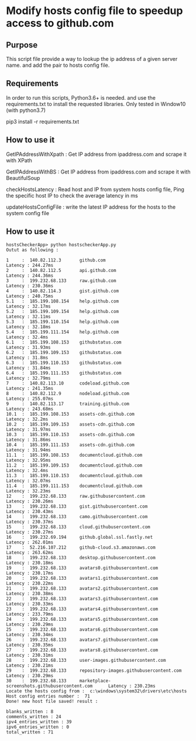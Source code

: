 # Modify hosts config file to speedup access to github.com #

## Purpose ##

This script file provide a way to lookup the ip address of a given server name. and add the <IP> <Servername> pair to hosts config file.


## Requirements ##

In order to run this scripts, Python3.6+ is needed. and use the requirements.txt to install the requested libraries.
Only tested in Window10 (with python3.7)

pip3 install -r requirements.txt


## How to use it ##

GetIPAddressWithXpath : Get IP address from ipaddress.com and scrape it with XPath

GetIPAddressWithBS    : Get IP address from ipaddress.com and scrape it with BeautifulSoup

checkHostsLatency     : Read host and IP from system hosts config file, Ping the specific host IP to check the average latency in ms

updateHostsConfigFile : write the latest IP address for the hosts to the system config file

## How to use it ##

``` Console output
hostsCheckerApp> python hostscheckerApp.py
Outut as following :

1     :  140.82.112.3       github.com                                         Latency : 244.27ms
2     :  140.82.112.5       api.github.com                                     Latency : 244.36ms
3     :  199.232.68.133     raw.github.com                                     Latency : 230.36ms
4     :  140.82.114.3       gist.github.com                                    Latency : 240.75ms
5.1   :  185.199.108.154    help.github.com                                    Latency : 32.17ms
5.2   :  185.199.109.154    help.github.com                                    Latency : 32.11ms
5.3   :  185.199.110.154    help.github.com                                    Latency : 32.18ms
5.4   :  185.199.111.154    help.github.com                                    Latency : 32.4ms
6.1   :  185.199.108.153    githubstatus.com                                   Latency : 31.93ms
6.2   :  185.199.109.153    githubstatus.com                                   Latency : 31.8ms
6.3   :  185.199.110.153    githubstatus.com                                   Latency : 31.84ms
6.4   :  185.199.111.153    githubstatus.com                                   Latency : 32.79ms
7     :  140.82.113.10      codeload.github.com                                Latency : 241.35ms
8     :  140.82.112.9       nodeload.github.com                                Latency : 255.07ms
9     :  140.82.113.17      training.github.com                                Latency : 243.68ms
10.1  :  185.199.108.153    assets-cdn.github.com                              Latency : 32.2ms
10.2  :  185.199.109.153    assets-cdn.github.com                              Latency : 31.97ms
10.3  :  185.199.110.153    assets-cdn.github.com                              Latency : 31.86ms
10.4  :  185.199.111.153    assets-cdn.github.com                              Latency : 31.94ms
11.1  :  185.199.108.153    documentcloud.github.com                           Latency : 32.95ms
11.2  :  185.199.109.153    documentcloud.github.com                           Latency : 32.4ms
11.3  :  185.199.110.153    documentcloud.github.com                           Latency : 32.07ms
11.4  :  185.199.111.153    documentcloud.github.com                           Latency : 32.23ms
12    :  199.232.68.133     raw.githubusercontent.com                          Latency : 230.26ms
13    :  199.232.68.133     gist.githubusercontent.com                         Latency : 230.43ms
14    :  199.232.68.133     camo.githubusercontent.com                         Latency : 230.37ms
15    :  199.232.68.133     cloud.githubusercontent.com                        Latency : 230.27ms
16    :  199.232.69.194     github.global.ssl.fastly.net                       Latency : 262.01ms
17    :  52.216.107.212     github-cloud.s3.amazonaws.com                      Latency : 263.62ms
18    :  199.232.68.133     desktop.githubusercontent.com                      Latency : 230.18ms
19    :  199.232.68.133     avatars0.githubusercontent.com                     Latency : 230.17ms
20    :  199.232.68.133     avatars1.githubusercontent.com                     Latency : 230.22ms
21    :  199.232.68.133     avatars2.githubusercontent.com                     Latency : 230.38ms
22    :  199.232.68.133     avatars3.githubusercontent.com                     Latency : 230.33ms
23    :  199.232.68.133     avatars4.githubusercontent.com                     Latency : 233.79ms
24    :  199.232.68.133     avatars5.githubusercontent.com                     Latency : 230.29ms
25    :  199.232.68.133     avatars6.githubusercontent.com                     Latency : 230.34ms
26    :  199.232.68.133     avatars7.githubusercontent.com                     Latency : 230.35ms
27    :  199.232.68.133     avatars8.githubusercontent.com                     Latency : 230.31ms
28    :  199.232.68.133     user-images.githubusercontent.com                  Latency : 230.21ms
29    :  199.232.68.133     repository-images.githubusercontent.com            Latency : 230.29ms
30    :  199.232.68.133     marketplace-screenshots.githubusercontent.com      Latency : 230.23ms
Locate the hosts config from :  c:\windows\system32\drivers\etc\hosts
Host config entries number :  71
Done! new host file saved! result :

blanks_written : 8
comments_written : 24
ipv4_entries_written : 39
ipv6_entries_written : 0
total_written : 71

```
